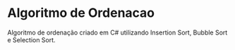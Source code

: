 # Algoritmo de Ordenacao
 Algoritmo de ordenação criado em C# utilizando Insertion Sort, Bubble Sort e Selection Sort.
